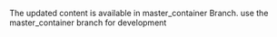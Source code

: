 The updated content is available in master_container Branch.
use the master_container branch for development
